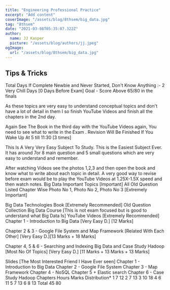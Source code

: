 ```yaml
---
title: "Engineering Professional Practice"
excerpt: "Add content"
coverImage: "/assets/blog/8thsem/big_data.jpg"
tag: "8thsem"
date: "2021-03-08T05:35:07.322Z"
author:
  name: JJ Kasper
  picture: "/assets/blog/authors/jj.jpeg"
ogImage:
  url: "/assets/blog/8thsem/big_data.jpg"
---
```


<!-- @format -->

## Tips & Tricks

Total Days If Complete Newbie and Never Started, Don't Know Anything :- 2 Very Chill Days [0 Days Before Exam]
Goal - Score Above 65/80 in the finals

As these topics are very easy to understand conceptual topics and don't have a lot of detail in them I so finish YouTube Videos and finish all the chapters in the 2nd day.

Again See The Book in the third day with the YouTube Videos again, You need to see what to write in the Exam .
Revision Will Be Finished If You Wake Up At 5 till 11:30 [3 times]

This Is A Very Very Easy Subject To Study. This is the Easiest Subject Ever. It has around 7or 8 main question and 5 small questions which are very easy to understand and remember.

After watching Videos see the photos 1,2,3 and then open the book and know what to write about each topic in detail.
A very good way to revise before exam would be to play the YouTube Videos at 1.25X-1.5X speed and then watch notes.
Big Data Important Topics [Important]
All Old Question Listed Chapter Wise Photo No 1, Photo No 2, Photo No 3 [Extremely Important]

Big Data Technologies Book [Extremely Recommended]
Old Question Collection
Big Data Course [This is not exam focused but is good to understand what Big Data Is]
YouTube Videos [Extremely Recommended]
Chapter 1 - Introduction to Big Data [Very Easy D.] [12 Marks]

Chapter 2 & 3 - Google File System and Map Framework [Related With Each Other] [Very Easy D.][13 Marks + 18 Marks]

Chapter 4, 5 & 6 - Searching and Indexing Big Data and Case Study Hadoop [Most No Of Topics] [Very Easy D.] [11 Marks + 13 Marks + 13 Marks]

Slides [The Most Interested Friend I Have Ever seen]
Chapter 1 - Introduction to Big Data
Chapter 2 - Google File System
Chapter 3 - Map Framework
Chapter 4 - NoSQL
Chapter 5 + Elastic search
Chapter 6 - Case Study Hadoop
Chapters Hours Marks Distribution\*
1 7 12
2 7 13
3 10 18
4 6 11
5 7 13
6 8 13
Total 45 80
